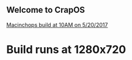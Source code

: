 ## Welcome to CrapOS
[Macinchops build at 10AM on 5/20/2017](https://github.com/alexs08/CrapOS/blob/master/nightly/Macinchops-NIGHTLY-520-10AM.zip)
# Build runs at 1280x720
